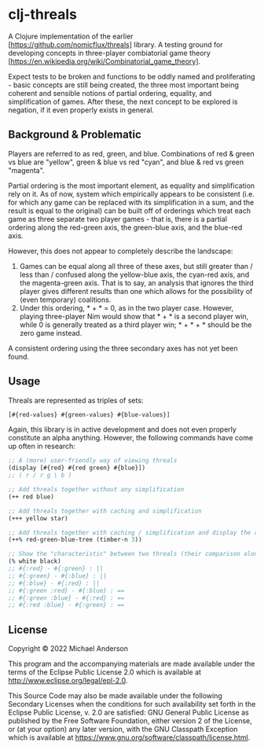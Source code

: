 # clj-threals

A Clojure implementation of the earlier [https://github.com/nomicflux/threals] library. A testing ground for developing
concepts in three-player combiatorial game theory [https://en.wikipedia.org/wiki/Combinatorial_game_theory].

Expect tests to be broken and functions to be oddly named and proliferating - basic concepts are still being created,
the three most important being coherent and sensible notions of partial ordering, equality, and simplification of games.
After these, the next concept to be explored is negation, if it even properly exists in general.

## Background & Problematic

Players are referred to as red, green, and blue. Combinations of red & green vs blue are "yellow", green & blue vs red
"cyan", and blue & red vs green "magenta".

Partial ordering is the most important element, as equality and simplification rely on it. As of now, system which
empirically appears to be consistent (i.e. for which any game can be replaced with its simplification in a sum, and the
result is equal to the original) can be built off of orderings which treat each game as three separate two player
games - that is, there is a partial ordering along the red-green axis, the green-blue axis, and the blue-red axis.

However, this does not appear to completely describe the landscape:
1. Games can be equal along all three of these axes, but still greater than / less than / confused along the yellow-blue
   axis, the cyan-red axis, and the magenta-green axis. That is to say, an analysis that ignores the third player gives
   different results than one which allows for the possibility of (even temporary) coalitions.
2. Under this ordering, * + * = 0, as in the two player case. However, playing three-player Nim would show that * + * is
   a second player win, while 0 is generally treated as a third player win; * + * + * should be the zero game instead.

A consistent ordering using the three secondary axes has not yet been found.

## Usage

Threals are represented as triples of sets:

```clojure
[#{red-values} #{green-values} #{blue-values}]
```

Again, this library is in active development and does not even properly constitute an alpha anything. However, the
following commands have come up often in research:

```clojure
;; A (more) user-friendly way of viewing threals
(display [#{red} #{red green} #{blue}])
;; ( r / r g \ b )

;; Add threals together without any simplification
(++ red blue)

;; Add threals together with caching and simplification
(+++ yellow star)

;; Add threals together with caching / simplification and display the result
(++% red-green-blue-tree (timber-n 3))

;; Show the "characteristic" between two threals (their comparison along all three primary and all three secondary axes
(% white black)
;; #{:red} - #{:green} : ||
;; #{:green} - #{:blue} : ||
;; #{:blue} - #{:red} : ||
;; #{:green :red} - #{:blue} : ==
;; #{:green :blue} - #{:red} : ==
;; #{:red :blue} - #{:green} : ==
```

## License

Copyright © 2022 Michael Anderson

This program and the accompanying materials are made available under the
terms of the Eclipse Public License 2.0 which is available at
http://www.eclipse.org/legal/epl-2.0.

This Source Code may also be made available under the following Secondary
Licenses when the conditions for such availability set forth in the Eclipse
Public License, v. 2.0 are satisfied: GNU General Public License as published by
the Free Software Foundation, either version 2 of the License, or (at your
option) any later version, with the GNU Classpath Exception which is available
at https://www.gnu.org/software/classpath/license.html.
